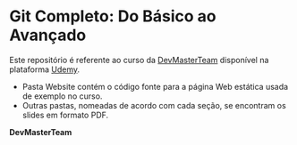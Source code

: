 # Git Completo: Do Básico ao Avançado

Este repositório é referente ao curso da [DevMasterTeam](http://www.devmasterteam.com/) disponível na plataforma [Udemy](https://www.udemy.com/course/git-completo-do-basico-ao-avancado/?referralCode=23BF453C75F742F0926F).

- Pasta Website contém o código fonte para a página Web estática usada de exemplo no curso.
- Outras pastas, nomeadas de acordo com cada seção, se encontram os slides em formato PDF.

**DevMasterTeam**